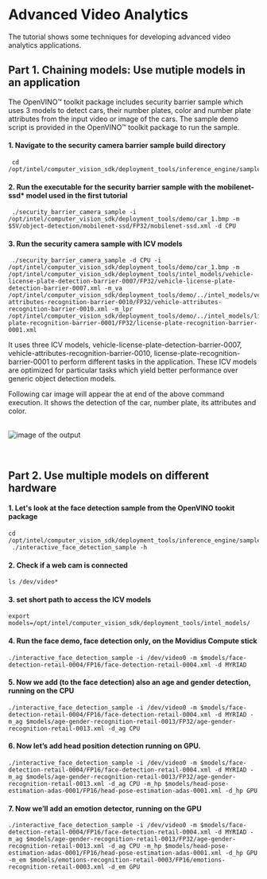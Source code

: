 # Advanced Video Analytics
The tutorial shows some techniques for developing advanced video analytics applications.

## Part 1. Chaining models: Use mutiple models in an application

The OpenVINO™ toolkit package includes security barrier sample which uses 3 models to detect cars, their number plates, color and number plate attributes from the input video or image of the cars. The sample demo script is provided in the OpenVINO™ toolkit package to run the sample. 

#### 1. Navigate to the security camera barrier sample build directory

	 cd /opt/intel/computer_vision_sdk/deployment_tools/inference_engine/samples/build/intel64/Release
  
#### 2. Run the executable for the security barrier sample with the mobilenet-ssd* model used in the first tutorial

	 ./security_barrier_camera_sample -i /opt/intel/computer_vision_sdk/deployment_tools/demo/car_1.bmp -m $SV/object-detection/mobilenet-ssd/FP32/mobilenet-ssd.xml -d CPU
 
#### 3. Run the security camera sample with ICV models 

     ./security_barrier_camera_sample -d CPU -i /opt/intel/computer_vision_sdk/deployment_tools/demo/car_1.bmp -m /opt/intel/computer_vision_sdk/deployment_tools/intel_models/vehicle-license-plate-detection-barrier-0007/FP32/vehicle-license-plate-detection-barrier-0007.xml -m_va /opt/intel/computer_vision_sdk/deployment_tools/demo/../intel_models/vehicle-attributes-recognition-barrier-0010/FP32/vehicle-attributes-recognition-barrier-0010.xml -m_lpr /opt/intel/computer_vision_sdk/deployment_tools/demo/../intel_models/license-plate-recognition-barrier-0001/FP32/license-plate-recognition-barrier-0001.xml

It uses three ICV models, vehicle-license-plate-detection-barrier-0007, vehicle-attributes-recognition-barrier-0010, license-plate-recognition-barrier-0001 to perform different tasks in the application. These ICV models are optimized for particular tasks which yield better performance over generic object detection models. 
 
Following car image will appear the at end of the above command execution. It shows the detection of the car, number plate, its attributes and color.  
<br>

![image of the output](https://github.com/intel-iot-devkit/smart-video-workshop/blob/master/images/sampleop.png "car")

<br>


## Part 2. Use multiple models on different hardware

#### 1. Let's look at the face detection sample from the OpenVINO tookit package
	
	cd /opt/intel/computer_vision_sdk/deployment_tools/inference_engine/samples/build/intel64/Release
	 ./interactive_face_detection_sample -h
	 
#### 2. Check if a web cam is connected

	ls /dev/video*

#### 3. set short path to access the ICV models

	export models=/opt/intel/computer_vision_sdk/deployment_tools/intel_models/
	
#### 4. Run the face demo, face detection only, on the Movidius Compute stick

	./interactive_face_detection_sample -i /dev/video0 -m $models/face-detection-retail-0004/FP16/face-detection-retail-0004.xml -d MYRIAD

#### 5. Now we add (to the face detection) also an age and gender detection, running on the CPU

	./interactive_face_detection_sample -i /dev/video0 -m $models/face-detection-retail-0004/FP16/face-detection-retail-0004.xml -d MYRIAD -m_ag $models/age-gender-recognition-retail-0013/FP32/age-gender-recognition-retail-0013.xml -d_ag CPU 


#### 6. Now let’s add head position detection running on GPU.
 
 	./interactive_face_detection_sample -i /dev/video0 -m $models/face-detection-retail-0004/FP16/face-detection-retail-0004.xml -d MYRIAD -m_ag $models/age-gender-recognition-retail-0013/FP32/age-gender-recognition-retail-0013.xml -d_ag CPU -m_hp $models/head-pose-estimation-adas-0001/FP16/head-pose-estimation-adas-0001.xml -d_hp GPU

#### 7. Now we’ll add an emotion detector, running on the GPU
	
	./interactive_face_detection_sample -i /dev/video0 -m $models/face-detection-retail-0004/FP16/face-detection-retail-0004.xml -d MYRIAD -m_ag $models/age-gender-recognition-retail-0013/FP32/age-gender-recognition-retail-0013.xml -d_ag CPU -m_hp $models/head-pose-estimation-adas-0001/FP16/head-pose-estimation-adas-0001.xml -d_hp GPU -m_em $models/emotions-recognition-retail-0003/FP16/emotions-recognition-retail-0003.xml -d_em GPU
	

	

